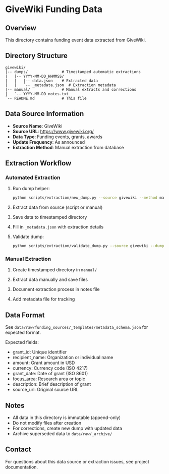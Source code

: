 # GiveWiki Funding Data

## Overview

This directory contains funding event data extracted from GiveWiki.

## Directory Structure

```
givewiki/
|-- dumps/               # Timestamped automatic extractions
|   |-- YYYY-MM-DD_HHMMSS/
|   |   |-- data.json    # Extracted data
|   |   `-- _metadata.json  # Extraction metadata
|-- manual/              # Manual extracts and corrections
|   `-- YYYY-MM-DD_notes.txt
`-- README.md            # This file
```

## Data Source Information

- **Source Name**: GiveWiki
- **Source URL**: https://www.givewiki.org/
- **Data Type**: Funding events, grants, awards
- **Update Frequency**: As announced
- **Extraction Method**: Manual extraction from database

## Extraction Workflow

### Automated Extraction

1. Run dump helper:
   ```bash
   python scripts/extraction/new_dump.py --source givewiki --method manual
   ```

2. Extract data from source (script or manual)

3. Save data to timestamped directory

4. Fill in `_metadata.json` with extraction details

5. Validate dump:
   ```bash
   python scripts/extraction/validate_dump.py --source givewiki --dump YYYY-MM-DD_HHMMSS
   ```

### Manual Extraction

1. Create timestamped directory in `manual/`

2. Extract data manually and save files

3. Document extraction process in notes file

4. Add metadata file for tracking

## Data Format

See `data/raw/funding_sources/_templates/metadata_schema.json` for expected format.

Expected fields:
- grant_id: Unique identifier
- recipient_name: Organization or individual name
- amount: Grant amount in USD
- currency: Currency code (ISO 4217)
- grant_date: Date of grant (ISO 8601)
- focus_area: Research area or topic
- description: Brief description of grant
- source_url: Original source URL

## Notes

- All data in this directory is immutable (append-only)
- Do not modify files after creation
- For corrections, create new dump with updated data
- Archive superseded data to `data/raw/_archive/`

## Contact

For questions about this data source or extraction issues, see project documentation.
